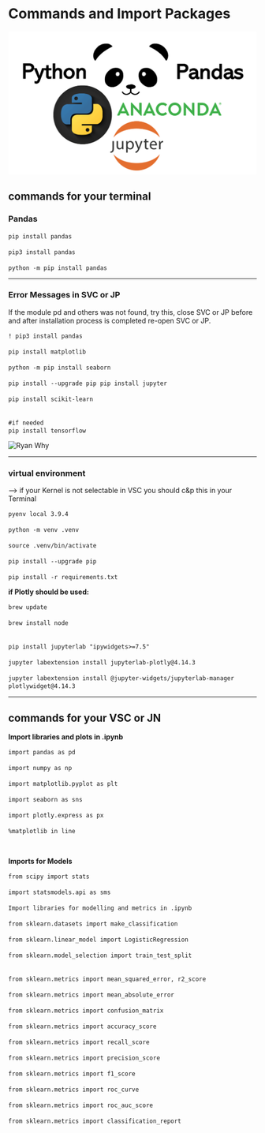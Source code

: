 # __Commands and Import Packages__

![Power Panda](https://github.com/IronMan2483/All_About_Basics/blob/main/Images/Power_Panda.png)

## __commands for your terminal__

### __Pandas__

````
pip install pandas

pip3 install pandas

python -m pip install pandas
````

---

### __Error Messages in SVC or JP__

If the module pd and others was not found, try this, close SVC or JP before and after installation process is completed re-open SVC or JP.

```
! pip3 install pandas

pip install matplotlib

python -m pip install seaborn

pip install --upgrade pip pip install jupyter

pip install scikit-learn


#if needed
pip install tensorflow 

```

![Ryan Why](https://miro.medium.com/max/1162/0*VJyUjGm-bJGlkh-R.gif)

---

### __virtual environment__

--> if your Kernel is not selectable in VSC you should c&p this in your Terminal 

````
pyenv local 3.9.4

python -m venv .venv

source .venv/bin/activate

pip install --upgrade pip

pip install -r requirements.txt
````

__if Plotly should be used:__

````
brew update

brew install node


pip install jupyterlab "ipywidgets>=7.5"

jupyter labextension install jupyterlab-plotly@4.14.3

jupyter labextension install @jupyter-widgets/jupyterlab-manager plotlywidget@4.14.3
````

---

## __commands for your VSC or JN__

__Import libraries and plots in .ipynb__

````
import pandas as pd

import numpy as np

import matplotlib.pyplot as plt

import seaborn as sns

import plotly.express as px

%matplotlib in line
````
<br />


__Imports for Models__


````
from scipy import stats

import statsmodels.api as sms

Import libraries for modelling and metrics in .ipynb

from sklearn.datasets import make_classification

from sklearn.linear_model import LogisticRegression

from sklearn.model_selection import train_test_split


from sklearn.metrics import mean_squared_error, r2_score

from sklearn.metrics import mean_absolute_error

from sklearn.metrics import confusion_matrix

from sklearn.metrics import accuracy_score

from sklearn.metrics import recall_score

from sklearn.metrics import precision_score

from sklearn.metrics import f1_score

from sklearn.metrics import roc_curve

from sklearn.metrics import roc_auc_score

from sklearn.metrics import classification_report

